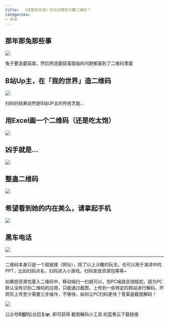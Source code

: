 ```yaml
---
title:  《还是吃太饱》你见过哪些沙雕二维码？
categories:
- 杂谈
---
```


## 那年那兔那些事


![](https://v2fy.com/asset/soft-000013-code-two-qr/001.png)


兔子要造蘑菇蛋，然后把造蘑菇蛋面临的问题都画到了二维码里面

## B站Up主，在「我的世界」造二维码

![](https://v2fy.com/asset/soft-000013-code-two-qr/002.png)

扫码的结果自然是B站UP主的传统艺能...



## 用Excel画一个二维码（还是吃太饱）


![](https://v2fy.com/asset/soft-000013-code-two-qr/004.png)





## 凶手就是...


![](https://v2fy.com/asset/soft-000013-code-two-qr/005.jpg)



## 整蛊二维码

![](https://v2fy.com/asset/soft-000013-code-two-qr/006.jpg)


## 希望看到她的内在美么，请拿起手机

![](https://v2fy.com/asset/soft-000013-code-two-qr/007.jpg)


## 黑车电话


![](https://v2fy.com/asset/soft-000013-code-two-qr/008.jpg)

---

二维码本身只是一个超链接（网址），除了以上沙雕的玩法，也可以用于演讲中的PPT，比如扫码点名，扫码进入小游戏，扫码发放资源包等等~

如果把资源包塞入二维码中，移动端扫一扫就可以，但PC端就会很尴尬，因为PC默认没有识别二维码的应用，只能通过截图，上传到一些特定的网站进行解码，开网页上传至少需要三步操作，不够快，如何让PC扫码更快？答案是截图解码！

![](https://v2fy.com/asset/soft-000013-code-two-qr/009.gif)


公众号**0加1**后台回复**qr**, 即可获得 截图解码小工具 的蓝奏云下载链接




